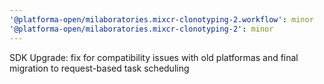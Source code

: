 ```yaml
---
'@platforma-open/milaboratories.mixcr-clonotyping-2.workflow': minor
'@platforma-open/milaboratories.mixcr-clonotyping-2': minor
---
```


SDK Upgrade: fix for compatibility issues with old platformas and final migration to request-based task scheduling
